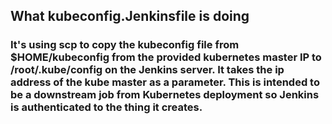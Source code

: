 ## What kubeconfig.Jenkinsfile is doing

### It's using scp to copy the kubeconfig file from $HOME/kubeconfig from the provided kubernetes master IP to /root/.kube/config on the Jenkins server. It takes the ip address of the kube master as a parameter. This is intended to be a downstream job from Kubernetes deployment so Jenkins is authenticated to the thing it creates.
